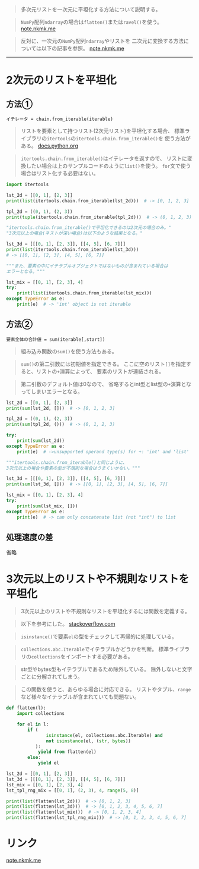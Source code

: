 > 多次元リストを一次元に平坦化する方法について説明する。

> `NumPy`配列`ndarray`の場合は`flatten()`または`ravel()`を使う。
[note.nkmk.me](https://note.nkmk.me/python-numpy-ravel-flatten/)

> 反対に、一次元の`NumPy`配列`ndarray`やリストを
  二次元に変換する方法については以下の記事を参照。
[note.nkmk.me](https://note.nkmk.me/python-list-ndarray-1d-to-2d/)

---------------------------------------------------------------------------

# 2次元のリストを平坦化

## 方法①

`イテレータ = chain.from_iterable(iterable)`

> リストを要素として持つリスト(2次元リスト)を平坦化する場合、
  標準ライブラリの`itertools`の`itertools.chain.from_iterable()`を
  使う方法がある。
[docs.python.org](https://docs.python.org/ja/3/library/itertools.html#itertools.chain.from_iterable)

> `itertools.chain.from_iterable()`はイテレータを返すので、
  リストに変換したい場合は上のサンプルコードのように`list()`を使う。
  `for`文で使う場合はリスト化する必要はない。

```python
import itertools

lst_2d = [[0, 1], [2, 3]]
print(list(itertools.chain.from_iterable(lst_2d)))  # -> [0, 1, 2, 3]

tpl_2d = ((0, 1), (2, 3))
print(tuple(itertools.chain.from_iterable(tpl_2d)))  # -> (0, 1, 2, 3)

"itertools.chain.from_iterable()で平坦化できるのは2次元の場合のみ。"
"3次元以上の場合(ネストが深い場合)は以下のような結果となる。"

lst_3d = [[[0, 1], [2, 3]], [[4, 5], [6, 7]]]
print(list(itertools.chain.from_iterable(lst_3d)))
# -> [[0, 1], [2, 3], [4, 5], [6, 7]]

"""また、要素の中にイテラブルオブジェクトではないものが含まれている場合は
エラーとなる。"""

lst_mix = [[0, 1], [2, 3], 4]
try:
    print(list(itertools.chain.from_iterable(lst_mix)))
except TypeError as e:
    print(e)  # -> 'int' object is not iterable
```

## 方法②

`要素全体の合計値 = sum(iterable[,start])`

> 組み込み関数の`sum()`を使う方法もある。

> `sum()`の第二引数には初期値を指定できる。
  ここに空のリスト`[]`を指定すると、リストの`+`演算によって、
  要素のリストが連結される。

> 第二引数のデフォルト値は0なので、
  省略するとint型とlist型の`+`演算となってしまいエラーとなる。

```python
lst_2d = [[0, 1], [2, 3]]
print(sum(lst_2d, []))  # -> [0, 1, 2, 3]

tpl_2d = ((0, 1), (2, 3))
print(sum(tpl_2d, ()))  # -> (0, 1, 2, 3)

try:
    print(sum(lst_2d))
except TypeError as e:
    print(e)  # ->unsupported operand type(s) for +: 'int' and 'list'

"""itertools.chain.from_iterable()と同じように、
3次元以上の場合や要素の型が不規則な場合はうまくいかない。"""

lst_3d = [[[0, 1], [2, 3]], [[4, 5], [6, 7]]]
print(sum(lst_3d, []))  # -> [[0, 1], [2, 3], [4, 5], [6, 7]]

lst_mix = [[0, 1], [2, 3], 4]
try:
    print(sum(lst_mix, []))
except TypeError as e:
    print(e)  # -> can only concatenate list (not "int") to list
```

## 処理速度の差

省略

# 3次元以上のリストや不規則なリストを平坦化

> 3次元以上のリストや不規則なリストを平坦化するには関数を定義する。

> 以下を参考にした。
[stackoverflow.com](https://stackoverflow.com/questions/2158395/flatten-an-irregular-list-of-lists)

> `isinstance()`で要素`el`の型をチェックして再帰的に処理している。

> `collections.abc.Iterable`でイテラブルかどうかを判断。
  標準ライブラリの`collections`をインポートする必要がある。

> str型やbytes型もイテラブルであるため除外している。
  除外しないと文字ごとに分解されてしまう。

> この関数を使うと、あらゆる場合に対応できる。
> リストやタプル、`range`など様々なイテラブルが含まれていても問題ない。

```python
def flatten(l):
    import collections

    for el in l:
        if (
               isinstance(el, collections.abc.Iterable) and
               not isinstance(el, (str, bytes))
           ):
            yield from flatten(el)
        else:
            yield el

lst_2d = [[0, 1], [2, 3]]
lst_3d = [[[0, 1], [2, 3]], [[4, 5], [6, 7]]]
lst_mix = [[0, 1], [2, 3], 4]
lst_tpl_rng_mix = [[0, 1], (2, 3), 4, range(5, 8)]

print(list(flatten(lst_2d)))  # -> [0, 1, 2, 3]
print(list(flatten(lst_3d)))  # -> [0, 1, 2, 3, 4, 5, 6, 7]
print(list(flatten(lst_mix)))  # -> [0, 1, 2, 3, 4]
print(list(flatten(lst_tpl_rng_mix)))  # -> [0, 1, 2, 3, 4, 5, 6, 7]
```

# リンク

[note.nkmk.me](https://note.nkmk.me/python-list-flatten/)
